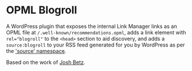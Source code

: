 # OPML Blogroll
A WordPress plugin that exposes the internal Link Manager links as an OPML file at `/.well-known/recommendations.opml`, adds a link element with `rel="blogroll"` to the `<head>` section to aid discovery, and adds a `source:blogroll` to your RSS feed generated for you by WordPress as per the ['source' namespace](https://source.scripting.com/#1710035563000).

Based on the work of [Josh Betz](https://josh.blog/2024/05/blogrolls).
